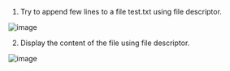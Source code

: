 
1) Try to append few lines to a file test.txt using file descriptor.

![image](https://github.com/Sharath15eUR/PandiMuniasamyM/assets/65610375/65b71365-bbb3-4e0c-bf6c-576f7dbce841)

     
2) Display the content of the file using file descriptor.

![image](https://github.com/Sharath15eUR/PandiMuniasamyM/assets/65610375/8b6f592c-5cea-4b99-b286-0d6bb02850c5)
